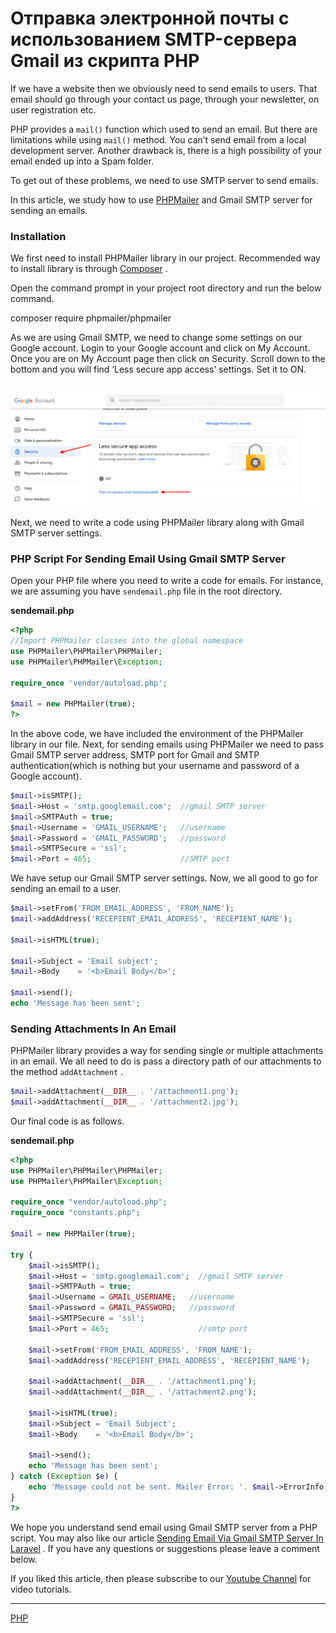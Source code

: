 # Отправка электронной почты с использованием SMTP-сервера Gmail из скрипта PHP

If we have a website then we obviously need to send emails to users. That email should go through your contact us page, through your newsletter, on user registration etc.

PHP provides a `mail()` function which used to send an email. But there are limitations while using `mail()` method. You can’t send email from a local development server. Another drawback is, there is a high possibility of your email ended up into a Spam folder.

To get out of these problems, we need to use SMTP server to send emails.

In this article, we study how to use [PHPMailer](https://github.com/PHPMailer/PHPMailer) and Gmail SMTP server for sending an emails.

### Installation

We first need to install PHPMailer library in our project. Recommended way to install library is through [Composer](https://getcomposer.org/) .

Open the command prompt in your project root directory and run the below command.

composer require phpmailer/phpmailer

As we are using Gmail SMTP, we need to change some settings on our Google account. Login to your Google account and click on My Account. Once you are on My Account page then click on Security. Scroll down to the bottom and you will find ‘Less secure app access’ settings. Set it to ON.

 ![less-secure-apps](/images/d89746888da2d9510b64a9f031eaecd5.gif)   ![less-secure-apps](/images/3349fb712a42891ae4c902a9d79fff2f.png)  

Next, we need to write a code using PHPMailer library along with Gmail SMTP server settings.

### PHP Script For Sending Email Using Gmail SMTP Server

Open your PHP file where you need to write a code for emails. For instance, we are assuming you have `sendemail.php` file in the root directory.

 **sendemail.php** 

```php
<?php
//Import PHPMailer classes into the global namespace
use PHPMailer\PHPMailer\PHPMailer;
use PHPMailer\PHPMailer\Exception;

require_once 'vendor/autoload.php';

$mail = new PHPMailer(true);
?>
```

In the above code, we have included the environment of the PHPMailer library in our file. Next, for sending emails using PHPMailer we need to pass Gmail SMTP server address, SMTP port for Gmail and SMTP authentication(which is nothing but your username and password of a Google account).

```php
$mail->isSMTP();
$mail->Host = 'smtp.googlemail.com';  //gmail SMTP server
$mail->SMTPAuth = true;
$mail->Username = 'GMAIL_USERNAME';   //username
$mail->Password = 'GMAIL_PASSWORD';   //password
$mail->SMTPSecure = 'ssl';
$mail->Port = 465;                    //SMTP port
```

We have setup our Gmail SMTP server settings. Now, we all good to go for sending an email to a user.

```php
$mail->setFrom('FROM_EMAIL_ADDRESS', 'FROM_NAME');
$mail->addAddress('RECEPIENT_EMAIL_ADDRESS', 'RECEPIENT_NAME');

$mail->isHTML(true);

$mail->Subject = 'Email subject';
$mail->Body    = '<b>Email Body</b>';

$mail->send();
echo 'Message has been sent';
```

### Sending Attachments In An Email

PHPMailer library provides a way for sending single or multiple attachments in an email. We all need to do is pass a directory path of our attachments to the method `addAttachment` .

```php
$mail->addAttachment(__DIR__ . '/attachment1.png');
$mail->addAttachment(__DIR__ . '/attachment2.jpg');
```

Our final code is as follows.

 **sendemail.php** 

```php
<?php
use PHPMailer\PHPMailer\PHPMailer;
use PHPMailer\PHPMailer\Exception;

require_once "vendor/autoload.php";
require_once "constants.php";

$mail = new PHPMailer(true);

try {
    $mail->isSMTP();
    $mail->Host = 'smtp.googlemail.com';  //gmail SMTP server
    $mail->SMTPAuth = true;
    $mail->Username = GMAIL_USERNAME;   //username
    $mail->Password = GMAIL_PASSWORD;   //password
    $mail->SMTPSecure = 'ssl';
    $mail->Port = 465;                    //smtp port
 
    $mail->setFrom('FROM_EMAIL_ADDRESS', 'FROM_NAME');
    $mail->addAddress('RECEPIENT_EMAIL_ADDRESS', 'RECEPIENT_NAME');

    $mail->addAttachment(__DIR__ . '/attachment1.png');
    $mail->addAttachment(__DIR__ . '/attachment2.png');

    $mail->isHTML(true);
    $mail->Subject = 'Email Subject';
    $mail->Body    = '<b>Email Body</b>';

    $mail->send();
    echo 'Message has been sent';
} catch (Exception $e) {
    echo 'Message could not be sent. Mailer Error: '. $mail->ErrorInfo;
}
?>
```

We hope you understand send email using Gmail SMTP server from a PHP script. You may also like our article [Sending Email Via Gmail SMTP Server In Laravel](https://artisansweb.net/sending-email-via-gmail-smtp-server-laravel) . If you have any questions or suggestions please leave a comment below.

If you liked this article, then please subscribe to our [Youtube Channel](https://www.youtube.com/channel/UCosi8Kv8-EPLt5TBJLlsWJA?sub_confirmation=1) for video tutorials.

**********
[PHP](/tags/PHP.md)
